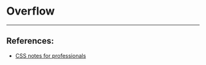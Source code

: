 # Overflow

---

## References:
* [CSS notes for professionals](https://books.goalkicker.com/CSSBook/)